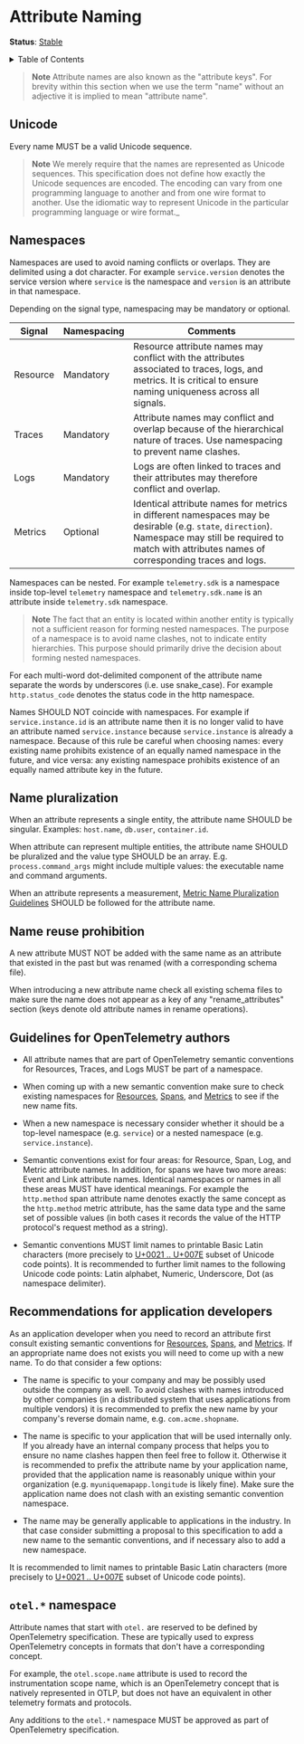 # Attribute Naming

**Status**: [Stable](../document-status.md)

<details>
<summary>Table of Contents</summary>

<!-- toc -->

- [Unicode](#unicode)
- [Namespaces](#namespaces)
- [Name pluralization](#name-pluralization)
- [Name reuse prohibition](#name-reuse-prohibition)
- [Guidelines for OpenTelemetry authors](#guidelines-for-opentelemetry-authors)
- [Recommendations for application developers](#recommendations-for-application-developers)
- [`otel.*` namespace](#otel-namespace)

<!-- tocstop -->

</details>

> **Note**
> Attribute names are also known as the "attribute keys". For brevity within
> this section when we use the term "name" without an adjective it is implied
> to mean "attribute name".

## Unicode

Every name MUST be a valid Unicode sequence.

> **Note**
> We merely require that the names are represented as Unicode sequences. This
> specification does not define how exactly the Unicode sequences are encoded.
> The encoding can vary from one programming language to another and from one
> wire format to another. Use the idiomatic way to represent Unicode in the
> particular programming language or wire format._

## Namespaces

Namespaces are used to avoid naming conflicts or overlaps. They are delimited
using a dot character. For example `service.version` denotes the service
version where `service` is the namespace and `version` is an attribute in that
namespace.

Depending on the signal type, namespacing may be mandatory or optional.

| Signal   | Namespacing | Comments                                                                                                                                                                                                                                                                      |
| -------- | ----------- | ----------------------------------------------------------------------------------------------------------------------------------------------------------------------------------------------------------------------------------------------------------------------------- |
| Resource | Mandatory   | Resource attribute names may conflict with the attributes associated to traces, logs, and metrics. It is critical to ensure naming uniqueness across all signals.                                                                                                             |
| Traces   | Mandatory   | Attribute names may conflict and overlap because of the hierarchical nature of traces. Use namespacing to prevent name clashes.                                                                                                                                               |
| Logs     | Mandatory   | Logs are often linked to traces and their attributes may therefore conflict and overlap.                                                                                                                                                                                      |
| Metrics  | Optional    | Identical attribute names for metrics in different namespaces may be desirable (e.g. `state`, `direction`). Namespace may still be required to match with attributes names of corresponding traces and logs. |

Namespaces can be nested. For example `telemetry.sdk` is a namespace inside
top-level `telemetry` namespace and `telemetry.sdk.name` is an attribute inside
`telemetry.sdk` namespace.

> **Note**
> The fact that an entity is located within another entity is typically not a
> sufficient reason for forming nested namespaces. The purpose of a namespace
> is to avoid name clashes, not to indicate entity hierarchies. This purpose
> should primarily drive the decision about forming nested namespaces.

For each multi-word dot-delimited component of the attribute name separate the
words by underscores (i.e. use snake_case). For example `http.status_code`
denotes the status code in the http namespace.

Names SHOULD NOT coincide with namespaces. For example if `service.instance.id` is an attribute name then it is no longer valid to have an attribute named `service.instance` because `service.instance` is already a namespace. Because
of this rule be careful when choosing names: every existing name prohibits
existence of an equally named namespace in the future, and vice versa: any
existing namespace prohibits existence of an equally named attribute key in the
future.

## Name pluralization

When an attribute represents a single entity, the attribute name SHOULD be
singular. Examples: `host.name`, `db.user`, `container.id`.

When attribute can represent multiple entities, the attribute name SHOULD be
pluralized and the value type SHOULD be an array. E.g. `process.command_args`
might include multiple values: the executable name and command arguments.

When an attribute represents a measurement,
[Metric Name Pluralization Guidelines](../metrics/semantic_conventions/README.md#pluralization)
SHOULD be followed for the attribute name.

## Name reuse prohibition

A new attribute MUST NOT be added with the same name as an attribute that
existed in the past but was renamed (with a corresponding schema file).

When introducing a new attribute name check all existing schema files to make
sure the name does not appear as a key of any "rename_attributes" section (keys
denote old attribute names in rename operations).

## Guidelines for OpenTelemetry authors

- All attribute names that are part of OpenTelemetry semantic conventions for
  Resources, Traces, and Logs MUST be part of a namespace.

- When coming up with a new semantic convention make sure to check existing
  namespaces for
  [Resources](../resource/semantic_conventions/README.md),
  [Spans](../trace/semantic_conventions/README.md),
  and
  [Metrics](../metrics/semantic_conventions/README.md)
  to see if the new name fits.

- When a new namespace is necessary consider whether it should be a top-level
  namespace (e.g. `service`) or a nested namespace (e.g. `service.instance`).

- Semantic conventions exist for four areas: for Resource, Span, Log, and Metric
  attribute names. In addition, for spans we have two more areas: Event and Link
  attribute names. Identical namespaces or names in all these areas MUST have
  identical meanings. For example the `http.method` span attribute name denotes
  exactly the same concept as the `http.method` metric attribute, has the same
  data type and the same set of possible values (in both cases it records the
  value of the HTTP protocol's request method as a string).

- Semantic conventions MUST limit names to printable Basic Latin characters
  (more precisely to
  [U+0021 .. U+007E](https://en.wikipedia.org/wiki/Basic_Latin_(Unicode_block)#Table_of_characters)
  subset of Unicode code points). It is recommended to further limit names to
  the following Unicode code points: Latin alphabet, Numeric, Underscore, Dot
  (as namespace delimiter).

## Recommendations for application developers

As an application developer when you need to record an attribute first consult
existing semantic conventions for
[Resources](../resource/semantic_conventions/README.md),
[Spans](../trace/semantic_conventions/README.md),
and
[Metrics](../metrics/semantic_conventions/README.md).
If an appropriate name does not exists you will need to come up with a new name.
To do that consider a few options:

- The name is specific to your company and may be possibly used outside the
  company as well. To avoid clashes with names introduced by other companies (in
  a distributed system that uses applications from multiple vendors) it is
  recommended to prefix the new name by your company's reverse domain name, e.g.
  `com.acme.shopname`.

- The name is specific to your application that will be used internally only. If
  you already have an internal company process that helps you to ensure no name
  clashes happen then feel free to follow it. Otherwise it is recommended to
  prefix the attribute name by your application name, provided that
  the application name is reasonably unique within your organization (e.g.
  `myuniquemapapp.longitude` is likely fine). Make sure the application name
  does not clash with an existing semantic convention namespace.

- The name may be generally applicable to applications in the industry. In that
  case consider submitting a proposal to this specification to add a new name to
  the semantic conventions, and if necessary also to add a new namespace.

It is recommended to limit names to printable Basic Latin characters
(more precisely to
[U+0021 .. U+007E](https://en.wikipedia.org/wiki/Basic_Latin_(Unicode_block)#Table_of_characters)
subset of Unicode code points).

## `otel.*` namespace

Attribute names that start with `otel.` are reserved to be defined by
OpenTelemetry specification. These are typically used to express OpenTelemetry
concepts in formats that don't have a corresponding concept.

For example, the `otel.scope.name` attribute is used to record the
instrumentation scope name, which is an OpenTelemetry concept that is natively
represented in OTLP, but does not have an equivalent in other telemetry formats
and protocols.

Any additions to the `otel.*` namespace MUST be approved as part of
OpenTelemetry specification.
